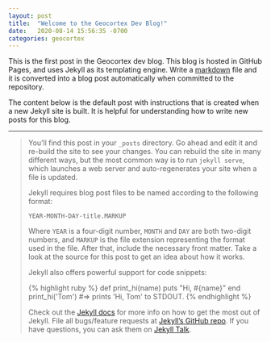 ```yaml
---
layout: post
title:  "Welcome to the Geocortex Dev Blog!"
date:   2020-08-14 15:56:35 -0700
categories: geocortex
---
```

This is the first post in the Geocortex dev blog. This blog is hosted in GitHub Pages, and uses Jekyll as its templating engine. Write a [markdown](https://docs.github.com/en/github/writing-on-github/getting-started-with-writing-and-formatting-on-github) file and it is converted into a blog post automatically when committed to the repository.

The content below is the default post with instructions that is created when a new Jekyll site is built. It is helpful for understanding how to write new posts for this blog.

---

> You’ll find this post in your `_posts` directory. Go ahead and edit it and re-build the site to see your changes. You can rebuild the site in many different ways, but the most common way is to run `jekyll serve`, which launches a web server and auto-regenerates your site when a file is updated.
> 
> Jekyll requires blog post files to be named according to the following format:
> 
> `YEAR-MONTH-DAY-title.MARKUP`
> 
> Where `YEAR` is a four-digit number, `MONTH` and `DAY` are both two-digit numbers, and `MARKUP` is the file extension representing the format used in the file. After that, include the necessary front matter. Take a look at the source for this post to get an idea about how it works.
> 
> Jekyll also offers powerful support for code snippets:
> 
> {% highlight ruby %}
> def print_hi(name)
>   puts "Hi, #{name}"
> end
> print_hi('Tom')
> #=> prints 'Hi, Tom' to STDOUT.
> {% endhighlight %}
> 
> Check out the [Jekyll docs](https://jekyllrb.com/docs/home) for more info on how to get the most out of Jekyll. File all bugs/feature requests at [Jekyll’s GitHub repo](https://github.com/jekyll/jekyll). If you have questions, you can ask them on [Jekyll Talk](https://talk.jekyllrb.com/).
